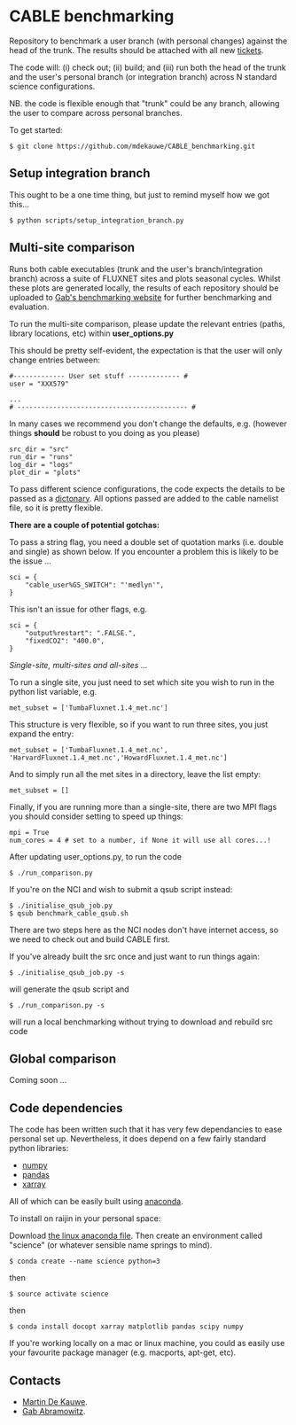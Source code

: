 # CABLE benchmarking

Repository to benchmark a user branch (with personal changes) against the head of the trunk. The results should be attached with all new [tickets](https://trac.nci.org.au/trac/cable/report/1).

The code will: (i) check out; (ii) build; and (iii) run both the head of the trunk and the user's personal branch (or integration branch) across N standard science configurations.

NB. the code is flexible enough that "trunk" could be any branch, allowing the user to compare across personal branches.

To get started:

    $ git clone https://github.com/mdekauwe/CABLE_benchmarking.git

## Setup integration branch

This ought to be a one time thing, but just to remind myself how we got this...

    $ python scripts/setup_integration_branch.py

## Multi-site comparison

Runs both cable executables (trunk and the user's branch/integration branch) across a suite of FLUXNET sites and plots seasonal cycles. Whilst these plots are generated locally, the results of each repository should be uploaded to
[Gab's benchmarking website](https://modelevaluation.org/) for further benchmarking and evaluation.

To run the multi-site comparison, please update the relevant entries (paths, library locations, etc) within **user_options.py**

This should be pretty self-evident, the expectation is that the user will only change entries between:

    #------------- User set stuff ------------- #
    user = "XXX579"

    ...
    # ------------------------------------------- #

In many cases we recommend you don't change the defaults, e.g. (however things **should** be robust to you doing as you please)

    src_dir = "src"
    run_dir = "runs"
    log_dir = "logs"
    plot_dir = "plots"

To pass different science configurations, the code expects the details to be passed as a [dictonary](https://docs.python.org/2/tutorial/datastructures.html#dictionaries). All options passed are added to the cable namelist file, so it is pretty flexible.

**There are a couple of potential gotchas:**

To pass a string flag, you need a double set of quotation marks (i.e. double and single) as shown below. If you encounter a problem this is likely to be the issue ...

    sci = {
        "cable_user%GS_SWITCH": "'medlyn'",
    }

This isn't an issue for other flags, e.g.

    sci = {
        "output%restart": ".FALSE.",
        "fixedCO2": "400.0",
    }

*Single-site, multi-sites and all-sites ...*

To run a single site, you just need to set which site you wish to run in the python list variable, e.g.

    met_subset = ['TumbaFluxnet.1.4_met.nc']

This structure is very flexible, so if you want to run three sites, you just expand the entry:

    met_subset = ['TumbaFluxnet.1.4_met.nc', 'HarvardFluxnet.1.4_met.nc','HowardFluxnet.1.4_met.nc']

And to simply run all the met sites in a directory, leave the list empty:

    met_subset = []

Finally, if you are running more than a single-site, there are two MPI flags you should consider setting to speed up things:

    mpi = True
    num_cores = 4 # set to a number, if None it will use all cores...!

After updating user_options.py, to run the code

    $ ./run_comparison.py

If you're on the NCI and wish to submit a qsub script instead:

    $ ./initialise_qsub_job.py
    $ qsub benchmark_cable_qsub.sh

There are two steps here as the NCI nodes don't have internet access, so we
need to check out and build CABLE first.

If you've already built the src once and just want to run things again:

    $ ./initialise_qsub_job.py -s

will generate the qsub script and

    $ ./run_comparison.py -s

will run a local benchmarking without trying to download and rebuild src code

## Global comparison

Coming soon ...


## Code dependencies

The code has been written such that it has very few dependancies to ease personal set up. Nevertheless, it does depend on a few fairly standard python libraries:

* [numpy](http://numpy.scipy.org/)
* [pandas](https://pandas.pydata.org/)
* [xarray](http://xarray.pydata.org/en/stable/)

All of which can be easily built using [anaconda](https://www.anaconda.com/distribution/).

To install on raijin in your personal space:

Download [the linux anaconda file](https://www.anaconda.com/download/#linux). Then create an environment called "science" (or whatever sensible name springs to mind).

    $ conda create --name science python=3

then

    $ source activate science

then

    $ conda install docopt xarray matplotlib pandas scipy numpy

If you're working locally on a mac or linux machine, you could as easily use your favourite package manager (e.g. macports, apt-get, etc).

## Contacts
* [Martin De Kauwe](http://mdekauwe.github.io/).
* [Gab Abramowitz](http://web.science.unsw.edu.au/~gabrielabramowitz/UNSW_homepage/Gab_Abramowitz_home_page.html).
